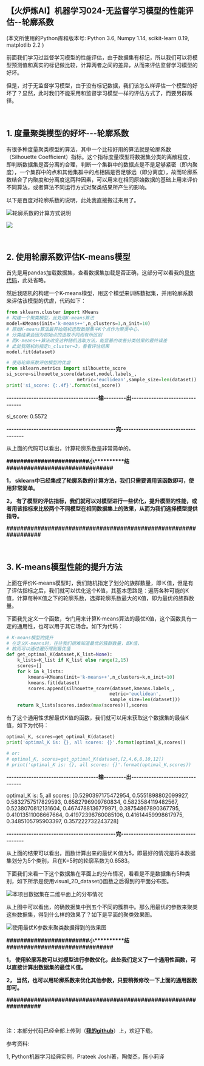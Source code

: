 【火炉炼AI】机器学习024-无监督学习模型的性能评估--轮廓系数
-

(本文所使用的Python库和版本号: Python 3.6, Numpy 1.14, scikit-learn 0.19, matplotlib 2.2 )

前面我们学习过监督学习模型的性能评估，由于数据集有标记，所以我们可以将模型预测值和真实的标记做比较，计算两者之间的差异，从而来评估监督学习模型的好坏。

但是，对于无监督学习模型，由于没有标记数据，我们该怎么样评估一个模型的好坏了？显然，此时我们不能采用和监督学习模型一样的评估方式了，而要另辟蹊径。

<br/>

## 1. 度量聚类模型的好坏---轮廓系数

有很多种度量聚类模型的算法，其中一个比较好用的算法就是轮廓系数（Silhouette Coefficient）指标。这个指标度量模型将数据集分类的离散程度，即判断数据集是否分离的合理，判断一个集群中的数据点是不是足够紧密（即内聚度），一个集群中的点和其他集群中的点相隔是否足够远（即分离度），故而轮廓系数结合了内聚度和分离度这两种因素，可以用来在相同原始数据的基础上用来评价不同算法，或者算法不同运行方式对聚类结果所产生的影响。

以下是百度对轮廓系数的说明，此处我直接搬过来用了。

![轮廓系数的计算方式说明](https://i.imgur.com/c2ejoxy.jpg)

![](https://i.imgur.com/0v7u1TG.png)

<br/>

## 2. 使用轮廓系数评估K-means模型

首先是用pandas加载数据集，查看数据集加载是否正确，这部分可以看我的[具体代码](https://github.com/RayDean/MachineLearning)，此处省略。

然后我随机的构建一个K-means模型，用这个模型来训练数据集，并用轮廓系数来评估该模型的优虐，代码如下：

```Python
from sklearn.cluster import KMeans
# 构建一个聚类模型，此处用K-means算法
model=KMeans(init='k-means++',n_clusters=3,n_init=10) 
# 原始K-means算法最开始随机选取数据集中K个点作为聚类中心，
# 分类结果会因为初始点的选取不同而有所区别
# 而K-means++算法改变这种随机选取方法，能显著的改善分类结果的最终误差
# 此处我随机的指定n_cluster=3，看看评估结果
model.fit(dataset)
```

```Python
# 使用轮廓系数评估模型的优虐
from sklearn.metrics import silhouette_score
si_score=silhouette_score(dataset,model.labels_,
                          metric='euclidean',sample_size=len(dataset))
print('si_score: {:.4f}'.format(si_score))
```

**-------------------------------------输---------出--------------------------------**

si_score: 0.5572

**--------------------------------------------完-------------------------------------**

从上面的代码可以看出，计算轮廓系数是非常简单的。

**\#\#\#\#\#\#\#\#\#\#\#\#\#\#\#\#\#\#\#\#\#\#\#\#小\*\*\*\*\*\*\*\*\*\*结\#\#\#\#\#\#\#\#\#\#\#\#\#\#\#\#\#\#\#\#\#\#\#\#\#\#\#\#\#\#\#**

**1， sklearn中已经集成了轮廓系数的计算方法，我们只需要调用该函数即可，使用非常简单。**

**2， 有了模型的评估指标，我们就可以对模型进行一些优化，提升模型的性能，或者用该指标来比较两个不同模型在相同数据集上的效果，从而为我们选择模型提供指导。**

**\#\#\#\#\#\#\#\#\#\#\#\#\#\#\#\#\#\#\#\#\#\#\#\#\#\#\#\#\#\#\#\#\#\#\#\#\#\#\#\#\#\#\#\#\#\#\#\#\#\#\#\#\#\#\#\#\#\#\#\#\#\#\#\#\#**

<br/>

## 3. K-means模型性能的提升方法

上面在评价K-means模型时，我们随机指定了划分的族群数量，即Ｋ值，但是有了评估指标之后，我们就可以优化这个K值，其基本思路是：遍历各种可能的K值，计算每种K值之下的轮廓系数，选择轮廓系数最大的K值，即为最优的族群数量。

下面我先定义一个函数，专门用来计算K-means算法的最优K值，这个函数具有一定的通用性，也可以用于其它场合。如下为代码：

```Python
# K-means模型的提升
# 在定义K-means时，往往我们很难知道最优的簇群数量，即K值，
# 故而可以通过遍历得到最优值
def get_optimal_K(dataset,K_list=None):
    k_lists=K_list if K_list else range(2,15)
    scores=[]
    for k in k_lists:
        kmeans=KMeans(init='k-means++',n_clusters=k,n_init=10)
        kmeans.fit(dataset)
        scores.append(silhouette_score(dataset,kmeans.labels_,
                                      metric='euclidean',
                                      sample_size=len(dataset)))
    return k_lists[scores.index(max(scores))],scores
```

有了这个通用性求解最优K值的函数，我们就可以用来获取这个数据集的最佳K值，如下为代码：

```Python
optimal_K, scores=get_optimal_K(dataset)
print('optimal_K is: {}, all scores: {}'.format(optimal_K,scores))

# or:
# optimal_K, scores=get_optimal_K(dataset,[2,4,6,8,10,12])
# print('optimal_K is: {}, all scores: {}'.format(optimal_K,scores))
```

**-------------------------------------输---------出--------------------------------**

optimal_K is: 5, all scores: [0.5290397175472954, 0.5551898802099927, 0.5832757517829593, 0.6582796909760834, 0.5823584119482567, 0.5238070812131604, 0.4674788136779971, 0.38754867890367795, 0.41013511008667664, 0.41972398760085106, 0.41614459998617975, 0.3485105795903397, 0.357222732243728]

**--------------------------------------------完-------------------------------------**

从上面的结果可以看出，函数计算出来的最优Ｋ值为5，即最好的情况是将本数据集划分为5个类别，且在K=5时的轮廓系数为0.6583。

下面我们来看一下这个数据集在平面上的分布情况，看看是不是数据集有5种类别，如下所示是使用visual_2D_dataset()函数之后得到的平面分布图。

![本项目数据集在二维平面上的分布情况](https://i.imgur.com/TOAOpnX.png)

从上图中可以看出，的确数据集中到五个不同的簇群中。那么用最优的参数来聚类这些数据集，得到什么样的效果了？如下是平面的聚类效果图。

![使用最优K参数来聚类数据得到的效果图](https://i.imgur.com/YuWqrHg.png)


**\#\#\#\#\#\#\#\#\#\#\#\#\#\#\#\#\#\#\#\#\#\#\#\#小\*\*\*\*\*\*\*\*\*\*结\#\#\#\#\#\#\#\#\#\#\#\#\#\#\#\#\#\#\#\#\#\#\#\#\#\#\#\#\#\#\#**

**1， 使用轮廓系数可以对模型进行参数优化，此处我们定义了一个通用性函数，可以直接计算出数据集的最佳Ｋ值。**

**2， 当然，也可以用轮廓系数来优化其他参数，只要稍微修改一下上面的通用函数即可。**

**\#\#\#\#\#\#\#\#\#\#\#\#\#\#\#\#\#\#\#\#\#\#\#\#\#\#\#\#\#\#\#\#\#\#\#\#\#\#\#\#\#\#\#\#\#\#\#\#\#\#\#\#\#\#\#\#\#\#\#\#\#\#\#\#\#**



<br/>

注：本部分代码已经全部上传到（[**我的github**](https://github.com/RayDean/MachineLearning)）上，欢迎下载。

参考资料:

1, Python机器学习经典实例，Prateek Joshi著，陶俊杰，陈小莉译
